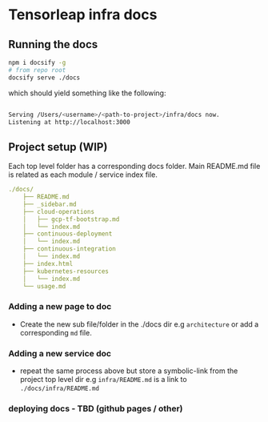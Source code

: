 # Tensorleap infra docs

## Running the docs

```sh
npm i docsify -g
# from repo root
docsify serve ./docs
```

which should yield something like the following:

```sh

Serving /Users/<username>/<path-to-project>/infra/docs now.
Listening at http://localhost:3000
```

## Project setup (WIP)

Each top level folder has a corresponding docs folder.
Main README.md file is related as each module / service index file.

```yaml
./docs/
    ├── README.md
    ├── _sidebar.md
    ├── cloud-operations
    │   ├── gcp-tf-bootstrap.md
    │   └── index.md
    ├── continuous-deployment
    │   └── index.md
    ├── continuous-integration
    │   └── index.md
    ├── index.html
    ├── kubernetes-resources
    │   └── index.md
    └── usage.md
```

### Adding a new page to doc

* Create the new sub file/folder in the ./docs dir e.g `architecture` or add a corresponding `md` file.

### Adding a new service doc

* repeat the same process above but store a symbolic-link from the project top level dir e.g `infra/README.md` is a link to `./docs/infra/README.md`

### deploying docs - TBD (github pages / other)
